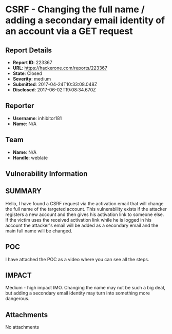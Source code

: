 # CSRF - Changing the full name / adding a secondary email identity of an account via a GET request

## Report Details
- **Report ID**: 223367
- **URL**: https://hackerone.com/reports/223367
- **State**: Closed
- **Severity**: medium
- **Submitted**: 2017-04-24T10:33:08.048Z
- **Disclosed**: 2017-06-02T19:08:34.670Z

## Reporter
- **Username**: inhibitor181
- **Name**: N/A

## Team
- **Name**: N/A
- **Handle**: weblate

## Vulnerability Information
SUMMARY
----------
Hello, I have found a CSRF request via the activation email that will change the full name of the targeted account. This vulnerability exists if the attacker registers a new account and then gives his activation link to someone else. If the victim uses the received activation link while he is logged in his account the attacker's email will be added as a secondary email and the main full name will be changed.

POC
-------
I have attached the POC as a video where you can see all the steps.

IMPACT
------
Medium - high impact IMO. Changing the name may not be such a big deal, but adding a secondary email identity may turn into something more dangerous.

## Attachments
No attachments
